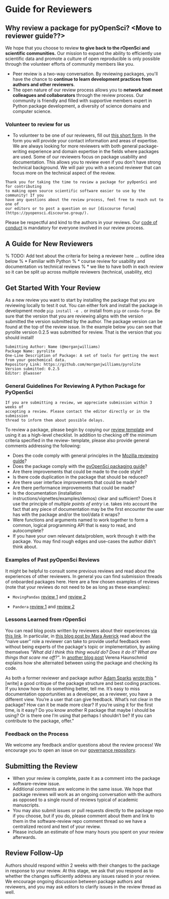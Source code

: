 # Guide for Reviewers


## Why review a package for pyOpenSci? <Move to reviewer guide??>

We hope that you choose to review **to give back to the rOpenSci and scientific communities.**  Our mission to expand the ability to efficiently use scientific data and promote a culture of open reproducible is only possible through the volunteer efforts of community members like you.

-   Peer review is a two-way conversation. By reviewing packages, you'll have the chance to **continue to learn development practices from authors and other reviewers**.
-   The open nature of our review process allows you to **network and meet colleagues and collaborators** through the review process. Our community is friendly and filled with supportive members expert in Python package development, a diversity of science domains and computer science.

### Volunteer to review for us

-   To volunteer to be one of our reviewers, fill out [this short form](https://forms.gle/9dv99gri6XKNU8177). In the form you will provide your contact information and areas of expertise. We are always looking for more reviewers with both general package-writing experience and domain expertise in the fields where packages are used. Some of our reviewers focus on package usability and documentation. This allows you to review even if you don't have strong technical background. We will pair you with a second reviewer that can focus more on the technical aspect of the review. 



```{epigraph}
Thank you for taking the time to review a package for pyOpenSci and for contributing
to making open source scientific software easier to use by the community! If you
have any questions about the review process, feel free to reach out to one of
our editors or to post a question on our [discourse forum](https://pyopensci.discourse.group/).  
```

Please be respectful and kind to the authors in your reviews. Our
[code of conduct](../about-peer-review/code-of-conduct) is mandatory for everyone involved in our
review process.

## A Guide for New Reviewers

% TODO: Add text about the criteria for being a reviewer here ... outline idea below
% * Familiar with Python
% * course review for usability and documentation vs technical reviews
% * we like to have both in each review so it can be split up across multiple reviewers (technical, usability, etc)

## Get Started With Your Review

As a new review you want to start by installing the package that you are
reviewing locally to test it out. You can either fork and install the package in
development mode `pip install -e .` or install from `pip` or `conda-forge`. Be sure
that the version that you are reviewing aligns with the version submitted the
version submitted by the author. The package version can be found at the top of
the review issue. In the example below you can see that pyrolite version 0.2.5
was submitted for review. That is the version that you should install!

```
Submitting Author: Name (@morganjwilliams)
Package Name: pyrolite
One-Line Description of Package: A set of tools for getting the most from your geochemical data.
Repository Link: https://github.com/morganjwilliams/pyrolite
Version submitted: 0.2.5
Editor: @lwasser
```

### General Guidelines For Reviewing A Python Package for PyOpenSci

```{note}
If you are submitting a review, we appreciate submission within 3 weeks of
accepting a review. Please contact the editor directly or in the submission
thread to inform them about possible delays.
```

To review a package, please begin by copying our
[review template](../appendices/templates#review-template) and using it as a
high-level checklist. In addition to checking off the minimum criteria specified
in the review- template, please also provide general comments addressing the following:

- Does the code comply with general principles in the [Mozilla reviewing guide](https://mozillascience.github.io/codeReview/review.html)?
- Does the package comply with the [pyOpenSci packaging guide](../authoring/overview)?
- Are there improvements that could be made to the code style?
- Is there code duplication in the package that should be reduced?
- Are there user interface improvements that could be made?
- Are there performance improvements that could be made?
- Is the documentation (installation instructions/vignettes/examples/demos) clear and sufficient? Does it use the principle of *multiple points of entry* i.e. takes into account the fact that any piece of documentation may be the first encounter the user has with the package and/or the tool/data it wraps?
- Were functions and arguments named to work together to form a common, logical programming API that is easy to read, and autocomplete?
- If you have your own relevant data/problem, work through it with the package. You may find rough edges and use-cases the author didn't think about.

### Examples of Past pyOpenSci Reviews

It might be helpful to consult some previous reviews and read about the
experiences of other reviewers. In general you can find submission threads of
onboarded packages here. Here are a few chosen examples of reviews (note that
your reviews do not need to be as long as these examples):


* `MovingPandas` [review 1](https://github.com/pyOpenSci/software-review/issues/18#issuecomment-579520816) and [review 2](https://github.com/pyOpenSci/software-review/issues/18#issuecomment-581752433)

* `Pandera` [review 1](https://github.com/pyOpenSci/software-review/issues/12#issuecomment-527622205) and [review 2](https://github.com/pyOpenSci/software-review/issues/12#issuecomment-531491008)



### Lessons Learned from rOpenSci

You can read blog posts written by reviewers about their experiences [via this link](https://ropensci.org/tags/reviewer/). In particular, in [this blog post by Mara Averick](https://ropensci.org/blog/2017/08/22/first-package-review/) read about the "naive user" role a reviewer can take to provide useful feedback even without being experts of the package's topic or implementation, by asking themselves _"What did I think this thing would do? Does it do it? What are things that scare me off?"_. In [another blog post](https://ropensci.org/blog/2017/09/08/first-review-experiences/) Verena Haunschmid explains how she alternated between using the package and checking its code.

As both a former reviewer and package author [Adam Sparks](https://adamhsparks.com) [wrote this](https://twitter.com/adamhsparks/status/898132036451303425) "[write] a good critique of the package structure and best coding practices. If you know how to do something better, tell me. It’s easy to miss documentation opportunities as a developer, as a reviewer, you have a different view. You’re a user that can give feedback. What’s not clear in the package? How can it be made more clear? If you’re using it for the first time, is it easy? Do you know another R package that maybe I should be using? Or is there one I’m using that perhaps I shouldn’t be? If you can contribute to the package, offer."


### Feedback on the Process

We welcome any feedback and/or questions about the review process! We encourage you to open an issue on our [governance repository](https://github.com/pyOpenSci/governance/issues/new).

## Submitting the Review
- When your review is complete, paste it as a comment into the package software-review issue.
- Additional comments are welcome in the same issue. We hope that package reviews will work as an ongoing conversation with the authors as opposed to a single round of reviews typical of academic manuscripts.
- You may also submit issues or pull requests directly to the package repo if you choose, but if you do, please comment about them and link to them in the software-review repo comment thread so we have a centralized record and text of your review.
- Please include an estimate of how many hours you spent on your review afterwards.

## Review Follow-Up
Authors should respond within 2 weeks with their changes to the package in response to your review. At this stage, we ask that you respond as to whether the changes sufficiently address any issues raised in your review. We encourage ongoing discussion between package authors and reviewers, and you may ask editors to clarify issues in the review thread as well.
